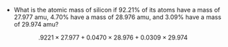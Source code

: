 * What is the atomic mass of silicon if 92.21% of its atoms have a mass of 27.977 amu, 4.70%
have a mass of 28.976 amu, and 3.09% have a mass of 29.974 amu?

$$.9221 \times 27.977+0.0470 \times 28.976+0.0309 \times 29.974$$
